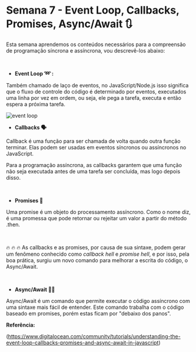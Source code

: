 
# Semana 7 - Event Loop, Callbacks, Promises, Async/Await :arrows_clockwise: #

Esta semana aprendemos os conteúdos necessários para a compreensão de programação síncrona e assíncrona, vou descrevê-los abaixo:

<br>

- **Event Loop :loop:	:**

Também chamado de laço de eventos,  no JavaScript/Node.js isso significa que o fluxo de controle do código é determinado por eventos, executados uma linha por vez em ordem, ou seja, ele pega a tarefa, executa e então espera a próxima tarefa.

<img src="/event-loop.png" alt="event loop"/>

<br>

- **Callbacks :speaking_head:**

Callback é uma função para ser chamada de volta quando outra função terminar. Elas podem ser usadas em eventos síncronos ou assíncronos no JavaScript.

Para a programação assíncrona, as callbacks garantem que uma função não seja executada antes de uma tarefa ser concluída, mas logo depois disso.


<br>

- **Promises :handshake:**

Uma promise é um objeto do processamento assíncrono. Como o nome diz, é uma promessa que pode retornar ou rejeitar um valor a partir do método .then. 

<br>

:fire:	:fire:	:fire: As callbacks e as promises, por causa de sua sintaxe, podem gerar um fenômeno conhecido como *callback hell* e *promise hell*, e por isso, pela boa prática, surgiu um novo comando para melhorar a escrita do código, o Async/Await.

<br>

- **Async/Await :woman_firefighter:**

Async/Await é um comando que permite executar o código assíncrono com uma sintaxe mais fácil de entender. Este comando trabalha com o código baseado em promises, porém estas ficam por "debaixo dos panos".



**Referência:**

(https://www.digitalocean.com/community/tutorials/understanding-the-event-loop-callbacks-promises-and-async-await-in-javascript)